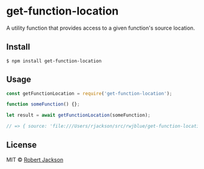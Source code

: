 # get-function-location

A utility function that provides access to a given function's source location.

## Install

```
$ npm install get-function-location
```

## Usage

```js
const getFunctionLocation = require('get-function-location');

function someFunction() {};

let result = await getFunctionLocation(someFunction);

// => { source: 'file:///Users/rjackson/src/rwjblue/get-function-location/this-file.js', line: 3, column: 22 }
```

## License

MIT © [Robert Jackson](https://www.rwjblue.com)
